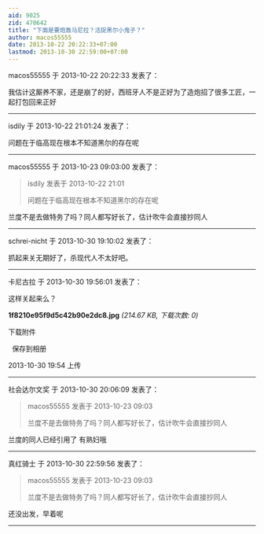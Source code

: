```yaml
---
aid: 9025
zid: 470642
title: "下面是要炮轰马尼拉？活捉黑尔小鬼子？"
author: macos55555
date: 2013-10-22 20:22:33+07:00
lastmod: 2013-10-30 22:59:00+07:00
---
```


macos55555 于 2013-10-22 20:22:33 发表了：

我估计这厮养不家，还是崩了的好，西班牙人不是正好为了造炮招了很多工匠，一起打包回来正好

---

isdily 于 2013-10-22 21:01:24 发表了：

问题在于临高现在根本不知道黑尔的存在呢

---

macos55555 于 2013-10-23 09:03:00 发表了：

> isdily 发表于 2013-10-22 21:01
>
> 问题在于临高现在根本不知道黑尔的存在呢

兰度不是去做特务了吗？同人都写好长了，估计吹牛会直接抄同人

---

schrei-nicht 于 2013-10-30 19:10:02 发表了：

抓起来关无期好了，杀现代人不太好吧。

---

卡尼古拉 于 2013-10-30 19:56:01 发表了：

这样关起来么？

**1f8210e95f9d5c42b90e2dc8.jpg** _(214.67 KB, 下载次数: 0)_

下载附件

&nbsp;
保存到相册

2013-10-30 19:54 上传

---

社会达尔文奖 于 2013-10-30 20:06:09 发表了：

> macos55555 发表于 2013-10-23 09:03
>
> 兰度不是去做特务了吗？同人都写好长了，估计吹牛会直接抄同人

兰度的同人已经引用了
有熟妇哦

---

真红骑士 于 2013-10-30 22:59:56 发表了：

> macos55555 发表于 2013-10-23 09:03
>
> 兰度不是去做特务了吗？同人都写好长了，估计吹牛会直接抄同人

还没出发，早着呢

---
